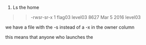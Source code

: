1. Ls the home

>> -rwsr-sr-x 1 flag03  level03 8627 Mar  5  2016 level03


we have a file with the -s instead of a -x in the owner column

this means that anyone who launches the 

